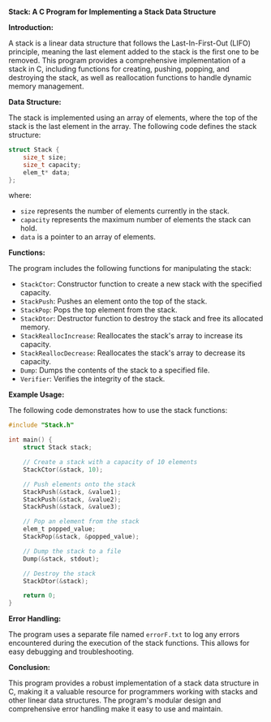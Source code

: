 **Stack: A C Program for Implementing a Stack Data Structure**

**Introduction:**

A stack is a linear data structure that follows the Last-In-First-Out (LIFO) principle, meaning the last element added to the stack is the first one to be removed. This program provides a comprehensive implementation of a stack in C, including functions for creating, pushing, popping, and destroying the stack, as well as reallocation functions to handle dynamic memory management.

**Data Structure:**

The stack is implemented using an array of elements, where the top of the stack is the last element in the array. The following code defines the stack structure:

```c
struct Stack {
    size_t size;
    size_t capacity;
    elem_t* data;
};
```

where:

* `size` represents the number of elements currently in the stack.
* `capacity` represents the maximum number of elements the stack can hold.
* `data` is a pointer to an array of elements.

**Functions:**

The program includes the following functions for manipulating the stack:

* `StackCtor`: Constructor function to create a new stack with the specified capacity.
* `StackPush`: Pushes an element onto the top of the stack.
* `StackPop`: Pops the top element from the stack.
* `StackDtor`: Destructor function to destroy the stack and free its allocated memory.
* `StackReallocIncrease`: Reallocates the stack's array to increase its capacity.
* `StackReallocDecrease`: Reallocates the stack's array to decrease its capacity.
* `Dump`: Dumps the contents of the stack to a specified file.
* `Verifier`: Verifies the integrity of the stack.

**Example Usage:**

The following code demonstrates how to use the stack functions:

```c
#include "Stack.h"

int main() {
    struct Stack stack;

    // Create a stack with a capacity of 10 elements
    StackCtor(&stack, 10);

    // Push elements onto the stack
    StackPush(&stack, &value1);
    StackPush(&stack, &value2);
    StackPush(&stack, &value3);

    // Pop an element from the stack
    elem_t popped_value;
    StackPop(&stack, &popped_value);

    // Dump the stack to a file
    Dump(&stack, stdout);

    // Destroy the stack
    StackDtor(&stack);

    return 0;
}
```

**Error Handling:**

The program uses a separate file named `errorF.txt` to log any errors encountered during the execution of the stack functions. This allows for easy debugging and troubleshooting.

**Conclusion:**

This program provides a robust implementation of a stack data structure in C, making it a valuable resource for programmers working with stacks and other linear data structures. The program's modular design and comprehensive error handling make it easy to use and maintain.
